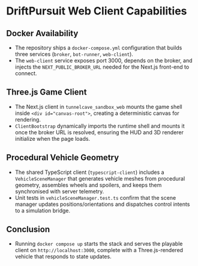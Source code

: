 # DriftPursuit Web Client Capabilities

## Docker Availability
- The repository ships a `docker-compose.yml` configuration that builds three services (`broker`, `bot-runner`, `web-client`).
- The `web-client` service exposes port 3000, depends on the broker, and injects the `NEXT_PUBLIC_BROKER_URL` needed for the Next.js front-end to connect.

## Three.js Game Client
- The Next.js client in `tunnelcave_sandbox_web` mounts the game shell inside `<div id="canvas-root">`, creating a deterministic canvas for rendering.
- `ClientBootstrap` dynamically imports the runtime shell and mounts it once the broker URL is resolved, ensuring the HUD and 3D renderer initialize when the page loads.

## Procedural Vehicle Geometry
- The shared TypeScript client (`typescript-client`) includes a `VehicleSceneManager` that generates vehicle meshes from procedural geometry, assembles wheels and spoilers, and keeps them synchronised with server telemetry.
- Unit tests in `vehicleSceneManager.test.ts` confirm that the scene manager updates positions/orientations and dispatches control intents to a simulation bridge.

## Conclusion
- Running `docker compose up` starts the stack and serves the playable client on `http://localhost:3000`, complete with a Three.js-rendered vehicle that responds to state updates.
